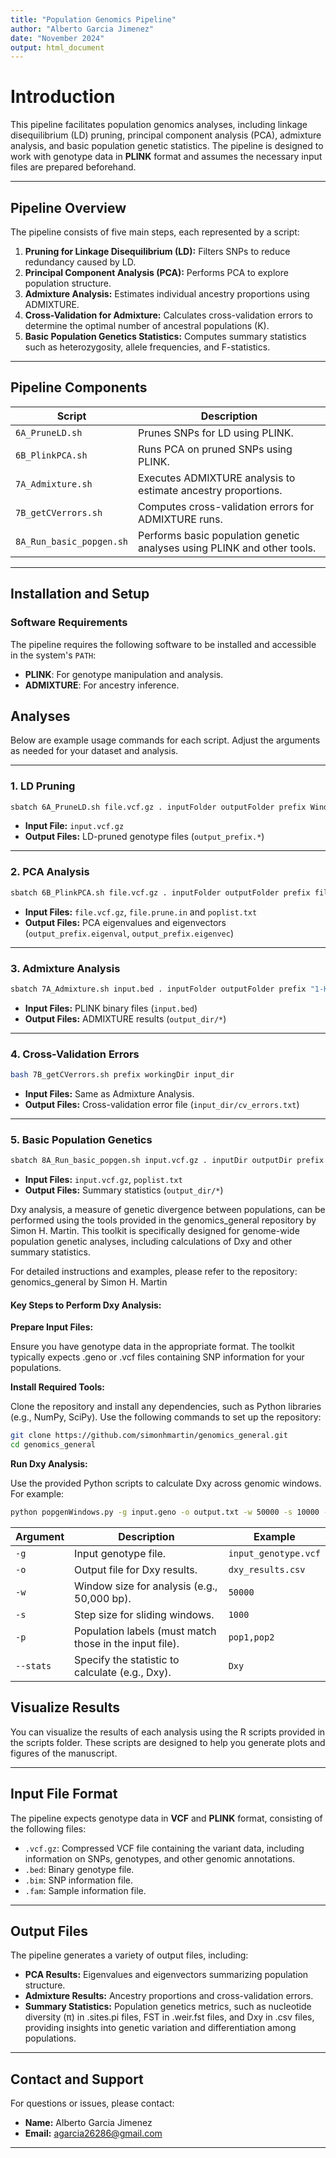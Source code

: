 ```yaml
---
title: "Population Genomics Pipeline"
author: "Alberto Garcia Jimenez"
date: "November 2024"
output: html_document
---
```


# **Introduction**

This pipeline facilitates population genomics analyses, including linkage disequilibrium (LD) pruning, principal component analysis (PCA), admixture analysis, and basic population genetic statistics. The pipeline is designed to work with genotype data in **PLINK** format and assumes the necessary input files are prepared beforehand.

---

## **Pipeline Overview**

The pipeline consists of five main steps, each represented by a script:

1. **Pruning for Linkage Disequilibrium (LD):** Filters SNPs to reduce redundancy caused by LD.
2. **Principal Component Analysis (PCA):** Performs PCA to explore population structure.
3. **Admixture Analysis:** Estimates individual ancestry proportions using ADMIXTURE.
4. **Cross-Validation for Admixture:** Calculates cross-validation errors to determine the optimal number of ancestral populations (K).
5. **Basic Population Genetics Statistics:** Computes summary statistics such as heterozygosity, allele frequencies, and F-statistics.

---

## **Pipeline Components**

| **Script**          | **Description**                                                          |
|----------------------|--------------------------------------------------------------------------|
| `6A_PruneLD.sh`     | Prunes SNPs for LD using PLINK.                                           |
| `6B_PlinkPCA.sh`    | Runs PCA on pruned SNPs using PLINK.                                      |
| `7A_Admixture.sh`   | Executes ADMIXTURE analysis to estimate ancestry proportions.             |
| `7B_getCVerrors.sh` | Computes cross-validation errors for ADMIXTURE runs.                     |
| `8A_Run_basic_popgen.sh` | Performs basic population genetic analyses using PLINK and other tools. |

---

## **Installation and Setup**

### **Software Requirements**

The pipeline requires the following software to be installed and accessible in the system's `PATH`:

- **PLINK**: For genotype manipulation and analysis.
- **ADMIXTURE**: For ancestry inference.

## **Analyses**

Below are example usage commands for each script. Adjust the arguments as needed for your dataset and analysis.

---

### **1. LD Pruning**

```bash
sbatch 6A_PruneLD.sh file.vcf.gz . inputFolder outputFolder prefix WindowSize SlidingWindow r2threshold
```

- **Input File:** `input.vcf.gz`
- **Output Files:** LD-pruned genotype files (`output_prefix.*`)

---

### **2. PCA Analysis**

```bash
sbatch 6B_PlinkPCA.sh file.vcf.gz . inputFolder outputFolder prefix file.prune.in popList.txt
```

- **Input Files:** `file.vcf.gz`, `file.prune.in` and `poplist.txt`
- **Output Files:** PCA eigenvalues and eigenvectors (`output_prefix.eigenval`, `output_prefix.eigenvec`)

---

### **3. Admixture Analysis**

```bash
sbatch 7A_Admixture.sh input.bed . inputFolder outputFolder prefix "1-K" CV nBootstraps
```

- **Input Files:** PLINK binary files (`input.bed`)
- **Output Files:** ADMIXTURE results (`output_dir/*`)

---

### **4. Cross-Validation Errors**

```bash
bash 7B_getCVerrors.sh prefix workingDir input_dir
```

- **Input Files:** Same as Admixture Analysis.
- **Output Files:** Cross-validation error file (`input_dir/cv_errors.txt`)

---

### **5. Basic Population Genetics**

```bash
sbatch 8A_Run_basic_popgen.sh input.vcf.gz . inputDir outputDir prefix popList.txt 50000 10000 100 1000000 all Fst,pi
```

- **Input Files:** `input.vcf.gz`, `poplist.txt`
- **Output Files:** Summary statistics (`output_dir/*`)

Dxy analysis, a measure of genetic divergence between populations, can be performed using the tools provided in the genomics_general repository by Simon H. Martin. This toolkit is specifically designed for genome-wide population genetic analyses, including calculations of Dxy and other summary statistics.

For detailed instructions and examples, please refer to the repository:
genomics_general by Simon H. Martin

#### Key Steps to Perform Dxy Analysis:

**Prepare Input Files:**

Ensure you have genotype data in the appropriate format. The toolkit typically expects .geno or .vcf files containing SNP information for your populations.

**Install Required Tools:**

Clone the repository and install any dependencies, such as Python libraries (e.g., NumPy, SciPy). Use the following commands to set up the repository:

```bash
git clone https://github.com/simonhmartin/genomics_general.git
cd genomics_general
```

**Run Dxy Analysis:**

Use the provided Python scripts to calculate Dxy across genomic windows. For example:

```bash
python popgenWindows.py -g input.geno -o output.txt -w 50000 -s 10000 -p Pop1 -p Pop2 --stats Dxy
```

| **Argument** | **Description**                                                | **Example**        |
|--------------|----------------------------------------------------------------|--------------------|
| `-g`         | Input genotype file.                                           | `input_genotype.vcf` |
| `-o`         | Output file for Dxy results.                                  | `dxy_results.csv`  |
| `-w`         | Window size for analysis (e.g., 50,000 bp).                    | `50000`            |
| `-s`         | Step size for sliding windows.                                | `1000`             |
| `-p`         | Population labels (must match those in the input file).        | `pop1,pop2`        |
| `--stats`    | Specify the statistic to calculate (e.g., Dxy).                | `Dxy`              |

## **Visualize Results**

You can visualize the results of each analysis using the R scripts provided in the scripts folder. These scripts are designed to help you generate plots and figures of the manuscript.

---

## **Input File Format**

The pipeline expects genotype data in **VCF** and **PLINK** format, consisting of the following files:

- `.vcf.gz`: Compressed VCF file containing the variant data, including information on SNPs, genotypes, and other genomic annotations.
- `.bed`: Binary genotype file.
- `.bim`: SNP information file.
- `.fam`: Sample information file.

---

## **Output Files**

The pipeline generates a variety of output files, including:

- **PCA Results:** Eigenvalues and eigenvectors summarizing population structure.
- **Admixture Results:** Ancestry proportions and cross-validation errors.
- **Summary Statistics:** Population genetics metrics, such as nucleotide diversity (π) in .sites.pi files, FST in .weir.fst files, and Dxy in .csv files, providing insights into genetic variation and differentiation among populations.

---

## **Contact and Support**

For questions or issues, please contact:

- **Name:** Alberto Garcia Jimenez
- **Email:** agarcia26286@gmail.com

---

